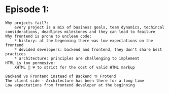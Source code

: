 Episode 1:
====

	Why projects fail?:
 		every project is a mix of business goals, team dynamics, techincal considerations, deadlines milestones and they can lead to feailure
	Why frontend is prone to unclean code:
		* history: at the begenning there was low expectations on the frontend
		* devided developers: backend and frontend, they don't share best practices
		* architecture: principles are challenging to implement
	HTML is too permesive:
		XHTML 💖 💔 to strict for the cost of valid HTML markup

	Backend vs Frontend instead of Backend 💘 Frotend
	The client side - Architecture has been there for a long time
	Low expectations from frontend developer at the beginning
	